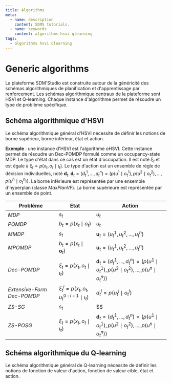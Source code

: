 ```yaml
---
title: Algorithms
meta:
  - name: description
    content: SDMS tutorials.
  - name: keywords
    content: algorithms hsvi qlearning    
tags:
  - algorithms hsvi qlearning    
---
```


# Generic algorithms

<link rel="stylesheet" href="https://cdnjs.cloudflare.com/ajax/libs/KaTeX/0.5.1/katex.min.css">
<link rel="stylesheet" href="https://cdn.jsdelivr.net/github-markdown-css/2.2.1/github-markdown.css"/>

La plateforme SDM'Studio est construite autour de la généricité des schémas algorithmiques de planification et d'apprentissage par renforcement. Les schémas algorithmique centraux de la plateforme sont HSVI et Q-learning. Chaque instance d'algorithme permet de résoudre un type de problème spécifique.  

## Schéma algorithmique d'HSVI

Le schéma algorithmique général d'HSVI nécessite de définir les notions de borne supérieur, borne inférieur, état et action.

**Exemple** : une instance d'HSVI est l'algorithme oHSVI. Cette instance permet de résoudre un Dec-POMDP formulé comme un occupancy-state MDP. Le type d'état dans ce cas est un état d'occupation. Il est noté $\xi_t$ et est égale à $\xi_t = p\left( x_t, o_t \mid \iota_t \right)$. Le type d'action est un ensemble de règle de décision individuelles, noté $\mathbf{d}_t$. $\mathbf{d}_t = (d_t^1, ..., d_t^n) =  \left(p(u^1 \mid o_t^1), p(u^2 \mid o_t^2),..., p(u^n \mid o_t^n)\right)$. La borne inférieure est représentée par une ensemble d'hyperplan (classe *MaxPlanVF*). La borne supérieure est représentée par un ensemble de point.


| Problème                   | Etat                                                            | Action                                                                                                              |
| -------------------------- | --------------------------------------------------------------- | ------------------------------------------------------------------------------------------------------------------- |
| *MDP*                      | $s_t$                                                           | $u_t$                                                                                                               |
| *POMDP*                    | $b_t =  p\left( x_t \mid o_t \right)$                           | $u_t$                                                                                                               |
| *MMDP*                     | $s_t$                                                           | $\mathbf{u}_t = \left( u_t^1, u_t^2, ..., u_t^n\right)$                                                             |
| *MPOMDP*                   | $b_t =  p\left( x_t \mid \mathbf{o}_t \right)$                  | $\mathbf{u}_t = \left( u_t^1, u_t^2, ..., u_t^n\right)$                                                             |
| *Dec-POMDP*                | $\xi_t =  p\left( x_t, o_t \mid \iota_t \right)$                | $\mathbf{d}_t = (d_t^1, ... , d_t^n) =  \left(p(u^1 \mid o_t^1), p(u^2 \mid o_t^2), ... , p(u^n \mid o_t^n)\right)$ |
| *Extensive-Form Dec-POMDP* | $\xi_t^i =  p\left( x_t, o_t, u_t^{0:i-1} \mid \iota_t \right)$ | $d_t^i =  p(u_t^i \mid o_t^i)$                                                                                      |
| *ZS-SG*                    | $s_t$                                                              | $$                                                                                                                  |  |
| *ZS-POSG*                    | $\xi_t =  p\left( x_t, o_t \mid \iota_t \right)$              | $\mathbf{d}_t = (d_t^1, ... , d_t^n) =  \left(p(u^1 \mid o_t^1), p(u^2 \mid o_t^2), ... , p(u^n \mid o_t^n)\right)$                                                                                                                  |  |



## Schéma algorithmique du Q-learning

Le schéma algorithmique général de Q-learning nécessite de définir les notions de fonction de valeur d'action, fonction de valeur cible, état et action.
